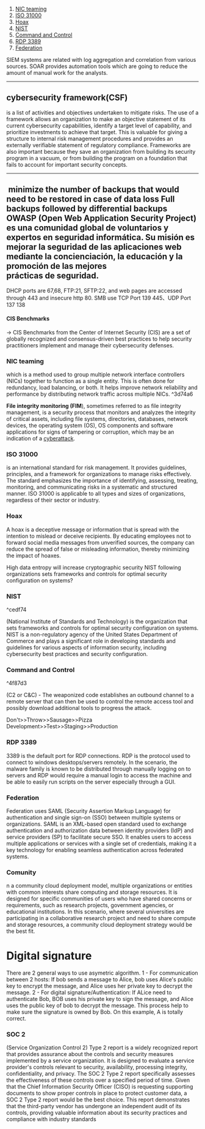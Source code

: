 1. [NIC teaming](#nic-teaming)
1. [ISO 31000](#iso-31000)
1. [Hoax](#hoax)
1. [NIST](#nist)
1. [Command and Control](#command-and-control)
1. [RDP 3389](#rdp-3389)
1. [Federation](#federation)




SIEM systems are related with log aggregation and correlation from various sources. SOAR provides automation tools which are going to reduce the amount of manual work for the analysts.

---

## cybersecurity framework(CSF)
is a list of activities and objectives undertaken to mitigate risks. The use of a framework allows an organization to make an objective statement of its current cybersecurity capabilities, identify a target level of capability, and prioritize investments to achieve that target. This is valuable for giving a structure to internal risk management procedures and provides an externally verifiable statement of regulatory compliance. Frameworks are also important because they save an organization from building its security program in a vacuum, or from building the program on a foundation that fails to account for important security concepts.

---

 minimize the number of backups that would need to be restored in case of data loss
Full backups followed by differential backups
**OWASP** (Open Web Application Security Project) es una comunidad global **de** voluntarios y expertos en seguridad informática. Su misión es mejorar la seguridad **de** las aplicaciones web mediante la concienciación, la educación y la promoción **de** las mejores prácticas **de** seguridad.
---
DHCP ports are 67,68, FTP:21, SFTP:22, and web pages are accessed through 443 and insecure http 80.
SMB use TCP Port 139 445、UDP Port 137 138
#### CIS Benchmarks

-> CIS Benchmarks from the Center of Internet Security (CIS) are a set of globally recognized and consensus-driven best practices to help security practitioners implement and manage their cybersecurity defenses.
### NIC teaming

which is a method used to group multiple network interface controllers (NICs) together to function as a single entity. This is often done for redundancy, load balancing, or both. It helps improve network reliability and performance by distributing network traffic across multiple NICs. ^3d74a6

**File integrity monitoring (FIM**), sometimes referred to as file integrity management, is a security process that monitors and analyzes the integrity of critical assets, including file systems, directories, databases, network devices, the operating system (OS), OS components and software applications for signs of tampering or corruption, which may be an indication of a [cyberattack](https://www.crowdstrike.com/cybersecurity-101/cyberattacks/).

### ISO 31000
is an international standard for risk management. It provides guidelines, principles, and a framework for organizations to manage risks effectively. The standard emphasizes the importance of identifying, assessing, treating, monitoring, and communicating risks in a systematic and structured manner. ISO 31000 is applicable to all types and sizes of organizations, regardless of their sector or industry.

### Hoax 
A hoax is a deceptive message or information that is spread with the intention to mislead or deceive recipients. By educating employees not to forward social media messages from unverified sources, the company can reduce the spread of false or misleading information, thereby minimizing the impact of hoaxes.

High data entropy will increase cryptographic security
NIST
following organizations sets frameworks and controls for optimal security configuration on systems?

### NIST

^cedf74

(National Institute of Standards and Technology) is the organization that sets frameworks and controls for optimal security configuration on systems. NIST is a non-regulatory agency of the United States Department of Commerce and plays a significant role in developing standards and guidelines for various aspects of information security, including cybersecurity best practices and security configuration.


### Command and Control 

^4f87d3

(C2 or C&C) - The weaponized code establishes an outbound channel to a remote server that can then be used to control the remote access tool and possibly download additional tools to progress the attack.


Don't>>Throw>>Sausage>>Pizza 
Development>>Test>>Staging>>Production

### RDP 3389

3389 is the default port for RDP connections. RDP is the protocol used to connect to windows desktops/servers remotely. In the scenario, the malware family is known to be distributed through manually logging on to servers and RDP would require a manual login to access the machine and be able to easily run scripts on the server especially through a GUI.

### Federation
Federation uses SAML (Security Assertion Markup Language) for authentication and single sign-on (SSO) between multiple systems or organizations. SAML is an XML-based open standard used to exchange authentication and authorization data between identity providers (IdP) and service providers (SP) to facilitate secure SSO. It enables users to access multiple applications or services with a single set of credentials, making it a key technology for enabling seamless authentication across federated systems.

### Comunity

n a community cloud deployment model, multiple organizations or entities with common interests share computing and storage resources. It is designed for specific communities of users who have shared concerns or requirements, such as research projects, government agencies, or educational institutions. In this scenario, where several universities are participating in a collaborative research project and need to share compute and storage resources, a community cloud deployment strategy would be the best fit.


# Digital signature
There are 2 general ways to use asymetric algorithm. 1 - For communication between 2 hosts: If bob sends a message to Alice, bob uses Alice's public key to encrypt the message, and Alice uses her private key to decrypt the message. 2 - For digital signature/Authentication: If ALice need to authenticate Bob, BOB uses his private key to sign the message, and Alice uses the public key of bob to decrypt the message. This process help to make sure the signature is owned by Bob. On this example, A is totally correct.

### SOC 2 
(Service Organization Control 2) Type 2 report  is a widely recognized report that provides assurance about the controls and security measures implemented by a service organization. It is designed to evaluate a service provider's controls relevant to security, availability, processing integrity, confidentiality, and privacy. The SOC 2 Type 2 report specifically assesses the effectiveness of these controls over a specified period of time. Given that the Chief Information Security Officer (CISO) is requesting supporting documents to show proper controls in place to protect customer data, a SOC 2 Type 2 report would be the best choice. This report demonstrates that the third-party vendor has undergone an independent audit of its controls, providing valuable information about its security practices and compliance with industry standards